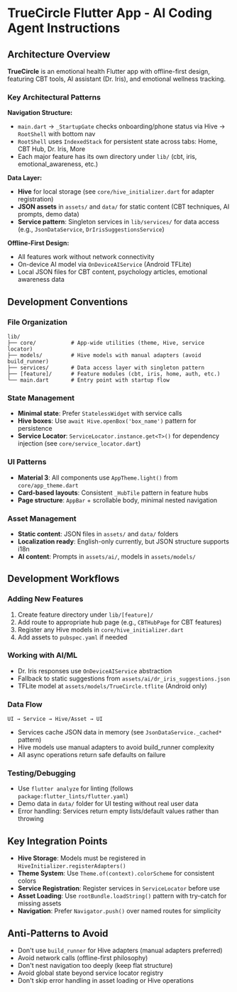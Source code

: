 # TrueCircle Flutter App - AI Coding Agent Instructions

## Architecture Overview

**TrueCircle** is an emotional health Flutter app with offline-first design, featuring CBT tools, AI assistant (Dr. Iris), and emotional wellness tracking.

### Key Architectural Patterns

**Navigation Structure:**
- `main.dart` → `_StartupGate` checks onboarding/phone status via Hive → `RootShell` with bottom nav
- `RootShell` uses `IndexedStack` for persistent state across tabs: Home, CBT Hub, Dr. Iris, More
- Each major feature has its own directory under `lib/` (cbt, iris, emotional_awareness, etc.)

**Data Layer:**
- **Hive** for local storage (see `core/hive_initializer.dart` for adapter registration)
- **JSON assets** in `assets/` and `data/` for static content (CBT techniques, AI prompts, demo data)
- **Service pattern**: Singleton services in `lib/services/` for data access (e.g., `JsonDataService`, `DrIrisSuggestionsService`)

**Offline-First Design:**
- All features work without network connectivity
- On-device AI model via `OnDeviceAIService` (Android TFLite)
- Local JSON files for CBT content, psychology articles, emotional awareness data

## Development Conventions

### File Organization
```
lib/
├── core/           # App-wide utilities (theme, Hive, service locator)
├── models/         # Hive models with manual adapters (avoid build_runner)
├── services/       # Data access layer with singleton pattern
├── [feature]/      # Feature modules (cbt, iris, home, auth, etc.)
└── main.dart       # Entry point with startup flow
```

### State Management
- **Minimal state**: Prefer `StatelessWidget` with service calls
- **Hive boxes**: Use `await Hive.openBox('box_name')` pattern for persistence
- **Service Locator**: `ServiceLocator.instance.get<T>()` for dependency injection (see `core/service_locator.dart`)

### UI Patterns
- **Material 3**: All components use `AppTheme.light()` from `core/app_theme.dart`
- **Card-based layouts**: Consistent `_HubTile` pattern in feature hubs
- **Page structure**: `AppBar` + scrollable body, minimal nested navigation

### Asset Management
- **Static content**: JSON files in `assets/` and `data/` folders
- **Localization ready**: English-only currently, but JSON structure supports i18n
- **AI content**: Prompts in `assets/ai/`, models in `assets/models/`

## Development Workflows

### Adding New Features
1. Create feature directory under `lib/[feature]/`
2. Add route to appropriate hub page (e.g., `CBTHubPage` for CBT features)
3. Register any Hive models in `core/hive_initializer.dart`
4. Add assets to `pubspec.yaml` if needed

### Working with AI/ML
- Dr. Iris responses use `OnDeviceAIService` abstraction
- Fallback to static suggestions from `assets/ai/dr_iris_suggestions.json`
- TFLite model at `assets/models/TrueCircle.tflite` (Android only)

### Data Flow
```
UI → Service → Hive/Asset → UI
```
- Services cache JSON data in memory (see `JsonDataService._cached*` pattern)
- Hive models use manual adapters to avoid build_runner complexity
- All async operations return safe defaults on failure

### Testing/Debugging
- Use `flutter analyze` for linting (follows `package:flutter_lints/flutter.yaml`)
- Demo data in `data/` folder for UI testing without real user data
- Error handling: Services return empty lists/default values rather than throwing

## Key Integration Points

- **Hive Storage**: Models must be registered in `HiveInitializer.registerAdapters()`
- **Theme System**: Use `Theme.of(context).colorScheme` for consistent colors
- **Service Registration**: Register services in `ServiceLocator` before use
- **Asset Loading**: Use `rootBundle.loadString()` pattern with try-catch for missing assets
- **Navigation**: Prefer `Navigator.push()` over named routes for simplicity

## Anti-Patterns to Avoid

- Don't use `build_runner` for Hive adapters (manual adapters preferred)
- Avoid network calls (offline-first philosophy)
- Don't nest navigation too deeply (keep flat structure)
- Avoid global state beyond service locator registry
- Don't skip error handling in asset loading or Hive operations